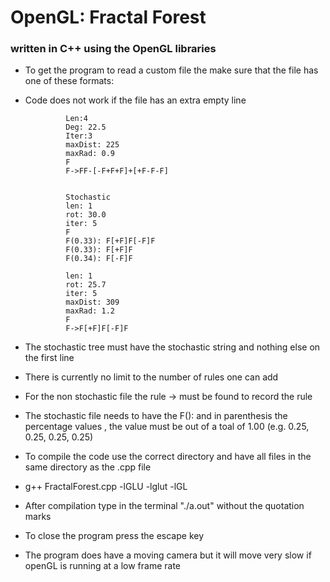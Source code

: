 # OpenGL: Fractal Forest
### written in C++ using the OpenGL libraries

- To get the program to read a custom file the make sure that the file has one of 
these formats:

- Code does not work if the file has an extra empty line

               Len:4
               Deg: 22.5
               Iter:3
               maxDist: 225
               maxRad: 0.9
               F
               F->FF-[-F+F+F]+[+F-F-F]


               Stochastic
               len: 1
               rot: 30.0
               iter: 5
               F
               F(0.33): F[+F]F[-F]F
               F(0.33): F[+F]F
               F(0.34): F[-F]F

               len: 1
               rot: 25.7
               iter: 5
               maxDist: 309
               maxRad: 1.2
               F
               F->F[+F]F[-F]F
               
- The stochastic tree must have the stochastic string and nothing else on the first line

- There is currently no limit to the number of rules one can add

- For the non stochastic file the rule -> must be found to record the rule

- The stochastic file needs to have the F(): and in parenthesis the percentage values , the value must be out of a toal of 1.00 (e.g. 0.25, 0.25, 0.25, 0.25)

- To compile the code use the correct directory and have all files in the same directory as the .cpp file

- g++ FractalForest.cpp -lGLU -lglut -lGL

- After compilation type in the terminal "./a.out" without the quotation marks

- To close the program press the escape key

- The program does have a moving camera but it will move very slow if openGL is running at a low frame rate

